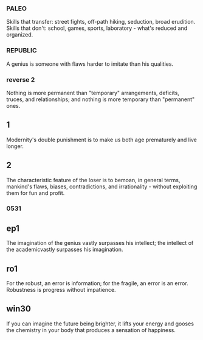 ### PALEO
Skills that transfer: street fights, off-path hiking, seduction, broad erudition. Skills that don't: school, games, sports, laboratory - what's reduced and organized.
### REPUBLIC
A genius is someone with flaws harder to imitate than his qualities.
### reverse 2
Nothing is more permanent than "temporary" arrangements, deficits, truces, and relationships; and nothing is more temporary than "permanent" ones.
## 1
Modernity\'s double punishment is to make us both age prematurely and live longer.
## 2
The characteristic feature of the loser is to bemoan, in general terms, mankind\'s flaws, biases, contradictions, and irrationality - without exploiting them for fun and profit.

### 0531
## ep1
The imagination of the genius vastly surpasses his intellect; the intellect of the academicvastly surpasses his imagination.
## ro1
For the robust, an error is information; for the fragile, an error is an error.
Robustness is progress without impatience.

## win30
If you can imagine the future being brighter, it lifts your energy and gooses the chemistry in your body that produces a sensation of happiness.